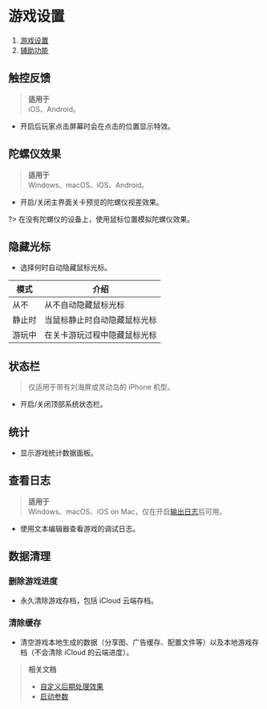 # 游戏设置

<nav aria-label="breadcrumb">
  <ol class="breadcrumb">
    <li><a href="#/dlce/game-settings">游戏设置</a></li>
    <li><a href="#/dlce/game-settings-accessibility">辅助功能</a></li>
  </ol>
</nav>

## 触控反馈
> **适用于**<br>iOS、Android。
- 开启后玩家点击屏幕时会在点击的位置显示特效。

## 陀螺仪效果
> **适用于**<br>Windows、macOS、iOS、Android。
- 开启/关闭主界面关卡预览的陀螺仪视差效果。

?> 在没有陀螺仪的设备上，使用鼠标位置模拟陀螺仪效果。

## 隐藏光标
- 选择何时自动隐藏鼠标光标。

| 模式  | 介绍             |
|-----|----------------|
| 从不  | 从不自动隐藏鼠标光标     |
| 静止时 | 当鼠标静止时自动隐藏鼠标光标 |
| 游玩中 | 在关卡游玩过程中隐藏鼠标光标 |

## 状态栏
> 仅适用于带有刘海屏或灵动岛的 iPhone 机型。

- 开启/关闭顶部系统状态栏。

## 统计
- 显示游戏统计数据面板。

## 查看日志

<!--details-->
<!--summary-->
   <!--b>详情</b-->
<!--/summary-->

> **适用于**<br>Windows、macOS、iOS on Mac，仅在开启[输出日志](#输出日志)后可用。
- 使用文本编辑器查看游戏的调试日志。

<!--/details-->

## 数据清理
### 删除游戏进度
- 永久清除游戏存档，包括 iCloud 云端存档。

### 清除缓存
- 清空游戏本地生成的数据（分享图、广告缓存、配置文件等）以及本地游戏存档（不会清除 iCloud 的云端进度）。

<blockquote>

**相关文档**
- [自定义后期处理效果](/dlce/custom_post_processing.md)
- [启动参数](/dlce/commands.md)

</blockquote>